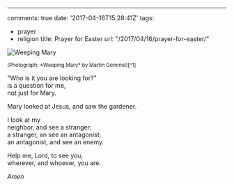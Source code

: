 ---
comments: true
date: '2017-04-16T15:28:41Z'
tags:
- prayer
- religion
title: Prayer for Easter
url: "/2017/04/16/prayer-for-easter/"

![Weeping Mary](/img/2017/weeping-mary.jpg)

<small>
(Photograph: *Weeping Mary* by Martin Gommel)[^1]
</small>

"Who is it you are looking for?"  
is a question for me,  
not just for Mary.

Mary looked at Jesus, and saw the gardener.

I look at my  
neighbor, and see a stranger;  
a stranger, an see an antagonist;  
an antagonist, and see an enemy.

Help me, Lord, to see you,  
wherever, and whoever, you are.

*Amen*





[^1]: *Weeping Mary*, from Art in the Christian Tradition, a project of the Vanderbilt Divinity Library, Nashville, TN. <http://diglib.library.vanderbilt.edu/act-imagelink.pl?RC=54143> [retrieved April 16, 2017]. Original source: <http://www.flickr.com/photos/kwerfeldein/110099808/>
